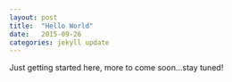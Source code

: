 ```yaml
---
layout: post
title:  "Hello World"
date:   2015-09-26
categories: jekyll update
---
```


Just getting started here, more to come soon...stay tuned!